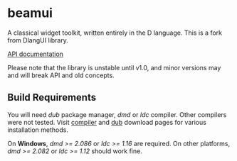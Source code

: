 # beamui

A classical widget toolkit, written entirely in the D language. This is a fork from DlangUI library.

[API documentation](https://dayllenger.github.io/beamui/)

Please note that the library is unstable until v1.0, and minor versions may and will break API and old concepts.

## Build Requirements

You will need *dub* package manager, *dmd* or *ldc* compiler. Other compilers were not tested. Visit [compiler](https://dlang.org/download.html) and [dub](https://code.dlang.org/download) download pages for various installation methods.

On **Windows**, *dmd >= 2.086* or *ldc >= 1.16* are required.
On other platforms, *dmd >= 2.082* or *ldc >= 1.12* should work fine.
